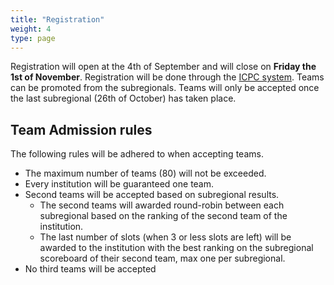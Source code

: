 ```yaml
---
title: "Registration"
weight: 4
type: page
---
```


Registration will open at the 4th of September and will close on **Friday the 1st of November**. Registration will be done through
the [ICPC system](https://icpc.global/regionals/finder/Northwestern-Europe-2025).
Teams can be promoted from the subregionals.
Teams will only be accepted once the last subregional (26th of October) has taken place.

## Team Admission rules

The following rules will be adhered to when accepting teams.

* The maximum number of teams (80) will not be exceeded.
* Every institution will be guaranteed one team.
* Second teams will be accepted based on subregional results.
  - The second teams will awarded round-robin between each subregional based on the ranking of the second team of the institution.
  - The last number of slots (when 3 or less slots are left) will be awarded to the institution with the best ranking on the subregional scoreboard of their second team, max one per subregional.
* No third teams will be accepted
